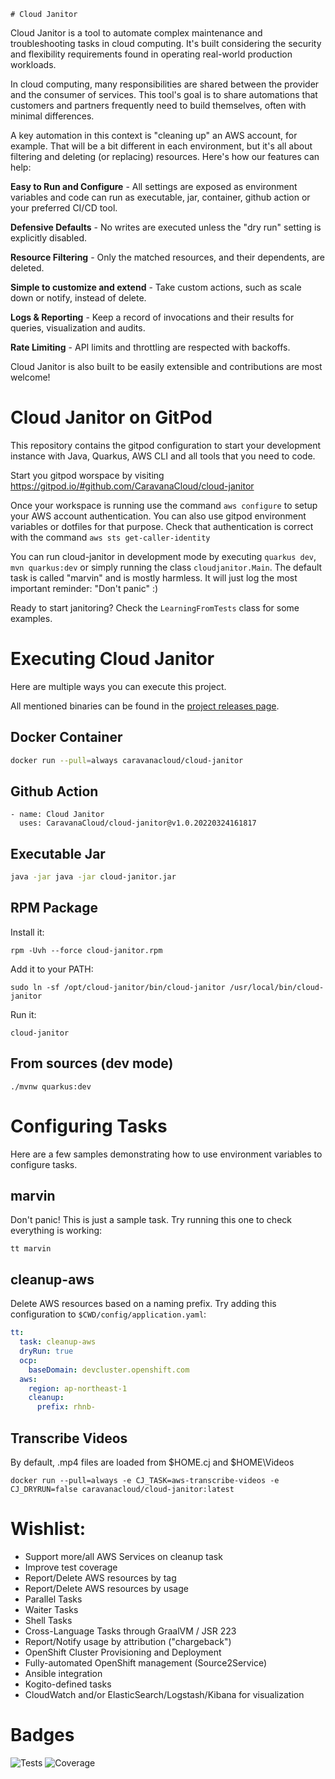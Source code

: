     # Cloud Janitor

Cloud Janitor is a tool to automate complex maintenance and troubleshooting tasks in cloud computing. It's built considering the security and flexibility requirements found in operating real-world production workloads.

In cloud computing, many responsibilities are shared between the provider and the consumer of services. This tool's goal is to share automations that customers and partners frequently need to build themselves, often with minimal differences.

A key automation in this context is "cleaning up" an AWS account, for example. That will be a bit different in each environment, but it's all about filtering and deleting (or replacing) resources. Here's how our features can help:

**Easy to Run and Configure** - All settings are exposed as environment variables and code can run as executable, jar, container, github action or your preferred CI/CD tool.

**Defensive Defaults** - No writes are executed unless the "dry run" setting is explicitly disabled.

**Resource Filtering** - Only the matched resources, and their dependents, are deleted.

**Simple to customize and extend** - Take custom actions, such as scale down or notify, instead of delete.

**Logs & Reporting** - Keep a record of invocations and their results for queries, visualization and audits.

**Rate Limiting** - API limits and throttling are respected with backoffs.

Cloud Janitor is also built to be easily extensible and contributions are most welcome!

# Cloud Janitor on GitPod

This repository contains the gitpod configuration to start your development instance with Java, Quarkus, AWS CLI and all tools that you need to code.

Start you gitpod worspace by visiting https://gitpod.io/#github.com/CaravanaCloud/cloud-janitor

Once your workspace is running use the command ```aws configure``` to setup your AWS account authentication. You can also use gitpod environment variables or dotfiles for that purpose. Check that authentication is correct with the command ```aws sts get-caller-identity```

You can run cloud-janitor in development mode by executing ```quarkus dev```, ```mvn quarkus:dev``` or simply running the class ```cloudjanitor.Main```. The default task is called "marvin" and is mostly harmless. It will just log the most important reminder: "Don't panic" :) 

Ready to start janitoring? Check the ```LearningFromTests``` class for some examples.  

# Executing Cloud Janitor

Here are multiple ways you can execute this project. 

All mentioned binaries can be found in the [project releases page](https://github.com/CaravanaCloud/cloud-janitor/releases).

## Docker Container
```bash
docker run --pull=always caravanacloud/cloud-janitor 
```

## Github Action
```
- name: Cloud Janitor
  uses: CaravanaCloud/cloud-janitor@v1.0.20220324161817
```

## Executable Jar
```bash
java -jar java -jar cloud-janitor.jar
```

## RPM Package
Install it:
```
rpm -Uvh --force cloud-janitor.rpm
```
Add it to your PATH:
```
sudo ln -sf /opt/cloud-janitor/bin/cloud-janitor /usr/local/bin/cloud-janitor
```
Run it:
```
cloud-janitor
```

## From sources (dev mode)
```
./mvnw quarkus:dev
```

# Configuring Tasks

Here are a few samples demonstrating how to use environment variables to configure tasks.

## marvin
Don't panic! This is just a sample task.
Try running this one to check everything is working:
```
tt marvin
```

## cleanup-aws
Delete AWS resources based on a naming prefix.
Try adding this configuration to ```$CWD/config/application.yaml```:
```yaml
tt:
  task: cleanup-aws
  dryRun: true
  ocp:
    baseDomain: devcluster.openshift.com
  aws:
    region: ap-northeast-1
    cleanup:
      prefix: rhnb-
```
## Transcribe Videos
By default, .mp4 files are loaded from $HOME\.cj and $HOME\Videos
```
docker run --pull=always -e CJ_TASK=aws-transcribe-videos -e CJ_DRYRUN=false caravanacloud/cloud-janitor:latest
```
# Wishlist:
- Support more/all AWS Services on cleanup task
- Improve test coverage
- Report/Delete AWS resources by tag
- Report/Delete AWS resources by usage
- Parallel Tasks
- Waiter Tasks
- Shell Tasks
- Cross-Language Tasks through GraalVM / JSR 223
- Report/Notify usage by attribution ("chargeback")
- OpenShift Cluster Provisioning and Deployment
- Fully-automated OpenShift management (Source2Service)
- Ansible integration
- Kogito-defined tasks
- CloudWatch and/or ElasticSearch/Logstash/Kibana for visualization

# Badges
![Tests](https://github.com/CaravanaCloud/cloud-janitor/workflows/test-prs-to-main/badge.svg)
![Coverage](.github/badges/jacoco.svg)
